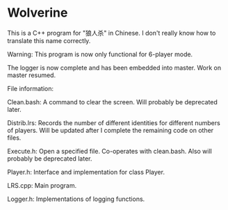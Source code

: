 # Wolverine

This is a C++ program for "狼人杀" in Chinese. I don't really know how to translate this name correctly.

Warning: This program is now only functional for 6-player mode.

The logger is now complete and has been embedded into master. Work on master resumed.

File information:

Clean.bash: A command to clear the screen. Will probably be deprecated later.

Distrib.lrs: Records the number of different identities for different numbers of players. Will be updated after I complete the remaining code on other files.

Execute.h: Open a specified file. Co-operates with clean.bash. Also will probably be deprecated later.

Player.h: Interface and implementation for class Player.

LRS.cpp: Main program.

Logger.h: Implementations of logging functions.
